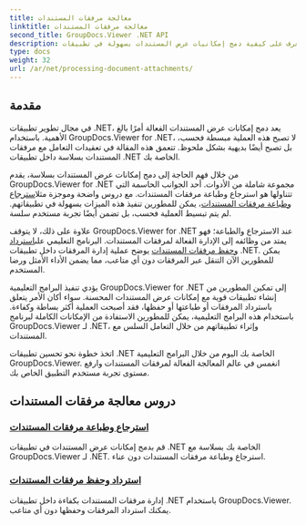 ```yaml
---
title: معالجة مرفقات المستندات
linktitle: معالجة مرفقات المستندات
second_title: GroupDocs.Viewer .NET API
description: تعرف على كيفية دمج إمكانيات عرض المستندات بسهولة في تطبيقات .NET الخاصة بك باستخدام GroupDocs.Viewer. إدارة مرفقات المستندات بكفاءة.
type: docs
weight: 32
url: /ar/net/processing-document-attachments/
--- 
```

## مقدمة

في مجال تطوير تطبيقات .NET، يعد دمج إمكانات عرض المستندات الفعالة أمرًا بالغ الأهمية. باستخدام GroupDocs.Viewer for .NET، لا تصبح هذه العملية مبسطة فحسب، بل تصبح أيضًا بديهية بشكل ملحوظ. تتعمق هذه المقالة في تعقيدات التعامل مع مرفقات المستندات بسلاسة داخل تطبيقات .NET الخاصة بك.

 من خلال فهم الحاجة إلى دمج إمكانات عرض المستندات بسلاسة، يقدم GroupDocs.Viewer for .NET مجموعة شاملة من الأدوات. أحد الجوانب الحاسمة التي تتناولها هو استرجاع وطباعة مرفقات المستندات. مع دروس واضحة وموجزة مثل[استرجاع وطباعة مرفقات المستندات](./retrieve-and-print-attachments/)، يمكن للمطورين تنفيذ هذه الميزات بسهولة في تطبيقاتهم. لم يتم تبسيط العملية فحسب، بل تضمن أيضًا تجربة مستخدم سلسة.

علاوة على ذلك، لا يتوقف GroupDocs.Viewer for .NET عند الاسترجاع والطباعة؛ فهو يمتد من وظائفه إلى الإدارة الفعالة لمرفقات المستندات. البرنامج التعليمي على[استرداد وحفظ مرفقات المستندات](./retrieve-and-save-attachments/) يوضح عملية إدارة المرفقات داخل تطبيقات .NET. يمكن للمطورين الآن التنقل عبر المرفقات دون أي متاعب، مما يضمن الأداء الأمثل ورضا المستخدم.

يؤدي تنفيذ البرامج التعليمية GroupDocs.Viewer for .NET إلى تمكين المطورين من إنشاء تطبيقات قوية مع إمكانات عرض المستندات المحسنة. سواء أكان الأمر يتعلق باسترداد المرفقات أو طباعتها أو حفظها، فقد أصبحت العملية أكثر بساطة وكفاءة. باستخدام هذه البرامج التعليمية، يمكن للمطورين الاستفادة من الإمكانات الكاملة لبرنامج GroupDocs.Viewer لـ .NET، وإثراء تطبيقاتهم من خلال التعامل السلس مع المستندات.

اتخذ خطوة نحو تحسين تطبيقات .NET الخاصة بك اليوم من خلال البرامج التعليمية GroupDocs.Viewer. انغمس في عالم المعالجة الفعالة لمرفقات المستندات وارفع مستوى تجربة مستخدم التطبيق الخاص بك.

## دروس معالجة مرفقات المستندات
### [استرجاع وطباعة مرفقات المستندات](./retrieve-and-print-attachments/)
قم بدمج إمكانات عرض المستندات في تطبيقات .NET الخاصة بك بسلاسة مع GroupDocs.Viewer لـ .NET. استرجاع وطباعة مرفقات المستندات دون عناء.
### [استرداد وحفظ مرفقات المستندات](./retrieve-and-save-attachments/)
إدارة مرفقات المستندات بكفاءة داخل تطبيقات .NET باستخدام GroupDocs.Viewer. يمكنك استرداد المرفقات وحفظها دون أي متاعب.